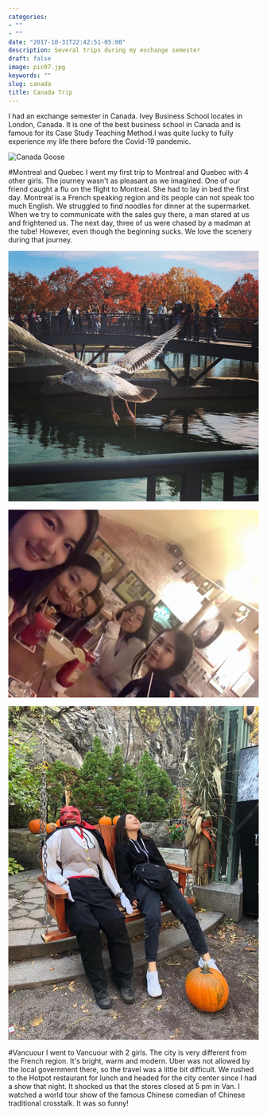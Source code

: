 ```yaml
---
categories:
- ""
- ""
date: "2017-10-31T22:42:51-05:00"
description: Several trips during my exchange semester
draft: false
image: pic07.jpg
keywords: ""
slug: canada
title: Canada Trip 
---
```

I had an exchange semester in Canada. Ivey Business School locates in London, Canada. It is one of the best business school in Canada and is famous for its Case Study Teaching Method.I was quite lucky to fully experience my life there before the Covid-19 pandemic.

![Canada Goose](https://github.com/Xueyu12/my_website/blob/main/static/img/blogs/ca1.jpg)

#Montreal and Quebec
I went my first trip to Montreal and Quebec with 4 other girls. The journey wasn't as pleasant as we imagined. 
One of our friend caught a flu on the flight to Montreal. She had to lay in bed the first day. 
Montreal is a French speaking region and its people can not speak too much English. We struggled to find noodles for dinner at the supermarket. When we try to communicate with the sales guy there, a man stared at us and frightened us. The next day, three of us were chased by a madman at the tube! 
However, even though the beginning sucks. We love the scenery during that journey. 

![Montreal](https://github.com/Xueyu12/my_website/blob/main/static/img/blogs/ca3.jpg)

![We were at the pub](https://github.com/Xueyu12/my_website/blob/main/static/img/blogs/ca2.jpg)

![Tired and Exhausted](https://github.com/Xueyu12/my_website/blob/main/static/img/blogs/ca4.jpg)

#Vancuour
I went to Vancuour with 2 girls. The city is very different from the French region. It's bright, warm and modern. Uber was not allowed by the local government there, so the travel was a little bit difficult. We rushed to the Hotpot restaurant for lunch and headed for the city center since I had a show that night. It shocked us that the stores closed at 5 pm in Van. I watched a world tour show of the famous Chinese comedian of Chinese traditional crosstalk. It was so funny!



